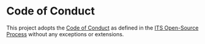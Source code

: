 
# Code of Conduct

This project adopts the [Code of Conduct](https://k-vaughn.github.io/ITS-open-source/code-of-conduct/)
as defined in the [ITS Open-Source Process](https://k-vaughn.github.io/ITS-open-source/)
without any exceptions or extensions.
